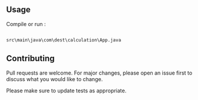 ## Usage
Compile or run :
```bash

src\main\java\com\dest\calculation\App.java

```

## Contributing
Pull requests are welcome. For major changes, please open an issue first to discuss what you would like to change.

Please make sure to update tests as appropriate.
